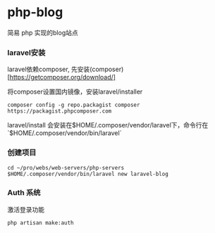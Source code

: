 # php-blog
简易 php 实现的blog站点

### laravel安装

laravel依赖composer, 先安装(composer)[https://getcomposer.org/download/]

将composer设置国内镜像，安装laravel/installer

```
composer config -g repo.packagist composer https://packagist.phpcomposer.com
```

laravel/install 会安装在$HOME/.composer/vendor/laravel下，命令行在 `$HOME/.composer/vendor/bin/laravel`

### 创建项目

```
cd ~/pro/webs/web-servers/php-servers
$HOME/.composer/vendor/bin/laravel new laravel-blog

```

### Auth 系统

激活登录功能

`php artisan make:auth`
